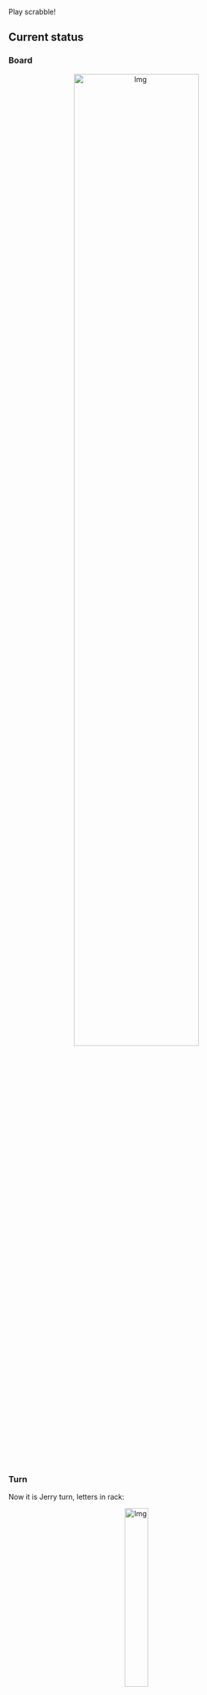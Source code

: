 
Play scrabble!
## Current status
### Board
<p align="center">
<img src="https://raw.githubusercontent.com/radosz99/radosz99/main/board.png" width=70% alt="Img"/>
    </p>
    
### Turn
Now it is Jerry turn, letters in rack:
<p align="center">
<img src="https://raw.githubusercontent.com/radosz99/radosz99/main/rack.png" width=30% alt="Img"/>
</p>

### Game score
| Id | Player name | Points |
  | - | - | - |  
|0 | Tom | 70
|1 | Jerry | 30
## Make the move
Make the move and insert the letters by creating an [issue](https://github.com/radosz99/radosz99/issues/new?title=scrabble%7Cmove%7C7%3AA%3ARIDE&body=Just+push+%27Submit+new+issue%27+or+update+with+your+move.) according to the rules or...

## Possibly best moves  
Are you sure? :smiling_imp: :smiling_imp: :smiling_imp:
<details>
  <summary>Spoiler warning!</summary>
  
  | Id | Move | Issue link | Points |
  | - | - | - | - |  
|1| 10:D:bovids | [scrabble&#124;move&#124;10:D:bovids](https://github.com/radosz99/radosz99/issues/new?title=scrabble%7Cmove%7C10%3AD%3Abovids&body=Just+push+%27Submit+new+issue%27+or+update+with+your+move.) | 24 
|2| 10:D:divots | [scrabble&#124;move&#124;10:D:divots](https://github.com/radosz99/radosz99/issues/new?title=scrabble%7Cmove%7C10%3AD%3Adivots&body=Just+push+%27Submit+new+issue%27+or+update+with+your+move.) | 20 
|3| 10:C:outbids | [scrabble&#124;move&#124;10:C:outbids](https://github.com/radosz99/radosz99/issues/new?title=scrabble%7Cmove%7C10%3AC%3Aoutbids&body=Just+push+%27Submit+new+issue%27+or+update+with+your+move.) | 20 
|4| 10:E:divos | [scrabble&#124;move&#124;10:E:divos](https://github.com/radosz99/radosz99/issues/new?title=scrabble%7Cmove%7C10%3AE%3Adivos&body=Just+push+%27Submit+new+issue%27+or+update+with+your+move.) | 18 
|5| 10:D:doubts | [scrabble&#124;move&#124;10:D:doubts](https://github.com/radosz99/radosz99/issues/new?title=scrabble%7Cmove%7C10%3AD%3Adoubts&body=Just+push+%27Submit+new+issue%27+or+update+with+your+move.) | 18 
|6| 10:E:voids | [scrabble&#124;move&#124;10:E:voids](https://github.com/radosz99/radosz99/issues/new?title=scrabble%7Cmove%7C10%3AE%3Avoids&body=Just+push+%27Submit+new+issue%27+or+update+with+your+move.) | 18 
|7| 10:G:visto | [scrabble&#124;move&#124;10:G:visto](https://github.com/radosz99/radosz99/issues/new?title=scrabble%7Cmove%7C10%3AG%3Avisto&body=Just+push+%27Submit+new+issue%27+or+update+with+your+move.) | 16 
|8| 10:D:oubits | [scrabble&#124;move&#124;10:D:oubits](https://github.com/radosz99/radosz99/issues/new?title=scrabble%7Cmove%7C10%3AD%3Aoubits&body=Just+push+%27Submit+new+issue%27+or+update+with+your+move.) | 16 
|9| 10:I:subito | [scrabble&#124;move&#124;10:I:subito](https://github.com/radosz99/radosz99/issues/new?title=scrabble%7Cmove%7C10%3AI%3Asubito&body=Just+push+%27Submit+new+issue%27+or+update+with+your+move.) | 16 
|10| 10:E:budis | [scrabble&#124;move&#124;10:E:budis](https://github.com/radosz99/radosz99/issues/new?title=scrabble%7Cmove%7C10%3AE%3Abudis&body=Just+push+%27Submit+new+issue%27+or+update+with+your+move.) | 16 
</details>
    
## Latest moves

| Id | Type | Move / Letters to replace | Created words / New letters | Date | Points | Player | Who |
| - | - | - | - | - | - | - | - |
|4| INSERT | I:6:vlogs | ['VLOGS'] | 11/26/2022, 17:41:13 | 14 | Tom | [radosz99](github.com/radosz99) |
|3| INSERT | N:2:leeze | ['LEEZE'] | 11/26/2022, 17:40:09 | 14 | Jerry | [radosz99](github.com/radosz99) |
|2| INSERT | 5:K:jeez | ['JEEZ'] | 11/26/2022, 00:17:38 | 40 | Tom | [radosz99](github.com/radosz99) |
|1| INSERT | L:3:emend | ['EMEND'] | 11/25/2022, 23:52:03 | 16 | Jerry | [radosz99](github.com/radosz99) |
|0| INSERT | 7:H:aloud | ['ALOUD'] | 11/25/2022, 23:50:56 | 16 | Tom | [radosz99](github.com/radosz99) |